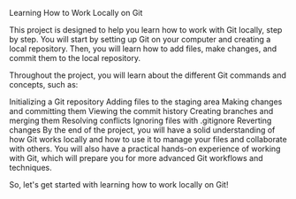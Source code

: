 Learning How to Work Locally on Git

This project is designed to help you learn how to work with Git locally, step by step. You will start by setting up Git on your computer and creating a local repository. Then, you will learn how to add files, make changes, and commit them to the local repository.

Throughout the project, you will learn about the different Git commands and concepts, such as:

Initializing a Git repository
Adding files to the staging area
Making changes and committing them
Viewing the commit history
Creating branches and merging them
Resolving conflicts
Ignoring files with .gitignore
Reverting changes
By the end of the project, you will have a solid understanding of how Git works locally and how to use it to manage your files and collaborate with others. You will also have a practical hands-on experience of working with Git, which will prepare you for more advanced Git workflows and techniques.

So, let's get started with learning how to work locally on Git!